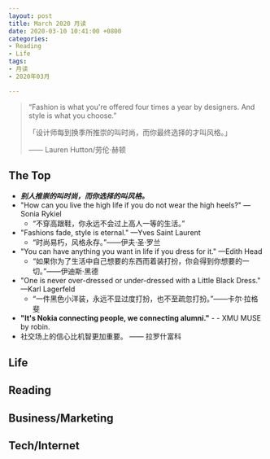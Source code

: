 ```yaml
---
layout: post
title: March 2020 月读
date: 2020-03-10 10:41:00 +0800
categories:
- Reading
- Life
tags:
- 月读
- 2020年03月

---
```


<blockquote class="blockquote-center">
<p>“Fashion is what you're offered four times a year by designers. And style is what you choose.”</p>
<p>「设计师每到换季所推崇的叫时尚，而你最终选择的才叫风格。」</p>
<p>—— Lauren Hutton/劳伦·赫顿</p>
</blockquote>

## The Top

- ***别人推崇的叫时尚，而你选择的叫风格。***
- "How can you live the high life if you do not wear the high heels?" —Sonia Rykiel
	- “不穿高跟鞋，你永远不会过上高人一等的生活。”
- "Fashions fade, style is eternal." —Yves Saint Laurent
	- “时尚易朽，风格永存。”——伊夫·圣·罗兰
- "You can have anything you want in life if you dress for it." —Edith Head
	- “如果你为了生活中自己想要的东西而着装打扮，你会得到你想要的一切。”——伊迪斯·黑德
- "One is never over-dressed or under-dressed with a Little Black Dress." —Karl Lagerfeld
	-  “一件黑色小洋装，永远不显过度打扮，也不至疏忽打扮。”——卡尔·拉格斐
- **"It's Nokia connecting people, we connecting alumni."** - - XMU MUSE by robin.
- 社交场上的信心比机智更加重要。 —— 拉罗什富科


## Life


## Reading


## Business/Marketing



## Tech/Internet




